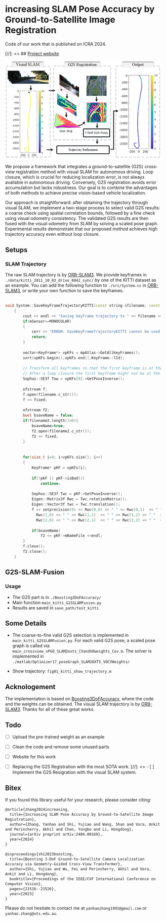 # increasing SLAM Pose Accuracy by Ground-to-Satellite Image Registration

Code of our work that is published on ICRA 2024. 

[//]: <> ## [Project website](https://imaging.cs.cmu.edu/volumetric_opaque_solids/index.html)

<p align="center">
  <img src="doc/introduction.jpg"/>
</p>

We propose a framework that integrates a ground-to-satellite (G2S) cross-view registration method with visual SLAM for autonomous driving. Loop closure, which is crucial for reducing localization error, is not always available in autonomous driving. Conversely, G2S registration avoids error accumulation but lacks robustness. Our goal is to combine the advantages of both methods to achieve precise vision-based vehicle localization.

Our approach is straightforward: after obtaining the trajectory through visual SLAM, we implement a two-stage process to select valid G2S results: a coarse check using spatial correlation bounds, followed by a fine check using visual odometry consistency. The validated G2S results are then fused with the visual odometry from SLAM by solving a scaled pose graph. Experimental results demonstrate that our proposed method achieves high trajectory accuracy even without loop closure.


## Setups
### SLAM Trajectory
The raw SLAM trajectory is by [ORB-SLAM3](https://github.com/UZ-SLAMLab/ORB_SLAM3). We provide keyframes in `./data/kitti_2011_10_03_drive_0042_sync/` by one of the KITTI dataset as an example. You can add the following function to `./src/System.cc` in [ORB-SLAM3](https://github.com/UZ-SLAMLab/ORB_SLAM3), or write your own function to save the keyframes. 

```c++

void System::SaveKeyFrameTrajectoryKITTI(const string &filename, const string &filename2)
    {
        cout << endl << "Saving keyframe trajectory to " << filename << " ..." << endl;
        if(mSensor==MONOCULAR)
        {
            cerr << "ERROR: SaveKeyFrameTrajectoryKITTI cannot be used for monocular." << endl;
            return;
        }

        vector<KeyFrame*> vpKFs = mpAtlas->GetAllKeyFrames();
        sort(vpKFs.begin(),vpKFs.end(),KeyFrame::lId);

        // Transform all keyframes so that the first keyframe is at the origin.
        // After a loop closure the first keyframe might not be at the origin.
        Sophus::SE3f Tow = vpKFs[0]->GetPoseInverse();

        ofstream f;
        f.open(filename.c_str());
        f << fixed;

        ofstream f2;
        bool bsaveName = false;
        if(filename2.length()>0){
            bsaveName=true;
            f2.open(filename2.c_str());
            f2 << fixed;
        }


        for(size_t i=0; i<vpKFs.size(); i++)
        {
            KeyFrame* pKF = vpKFs[i];

            if(!pKF || pKF->isBad())
                continue;

            Sophus::SE3f Twc = pKF->GetPoseInverse();
            Eigen::Matrix3f Rwc = Twc.rotationMatrix();
            Eigen::Vector3f twc = Twc.translation();
            f << setprecision(9) << Rwc(0,0) << " " << Rwc(0,1)  << " " << Rwc(0,2) << " "  << twc(0) << " " <<
              Rwc(1,0) << " " << Rwc(1,1)  << " " << Rwc(1,2) << " "  << twc(1) << " " <<
              Rwc(2,0) << " " << Rwc(2,1)  << " " << Rwc(2,2) << " "  << twc(2) << endl;

            if(bsaveName)
                f2 << pKF->mNameFile <<endl;
        }
        f.close();
        f2.close();
    }
```


## G2S-SLAM-Fusion

### Usage

* The G2S part is in `./Boosting3DoFAccuracy/`
* Main function `main_kitti_G2SSLAMFusion.py`
* Results are saved in `save_path/test_kitti`



## Some Details

* The coarse-to-fine valid G2S selection is implemented in `main_kitti_G2SSLAMFusion.py`. For each valid G2S pose, a scaled pose graph is called via `main_crossview_sPGO_SLAM2oxts_CVandVOweights_Cov.m`. The solver is implemented in `./matlab/Optimizer17_poseGraph_SLAM2OXTS_VOCVWeights/`

* Show trajectory: `fig01_kitti_show_trajectory.m`



## Acknologement
The implementation is based on [Boosting3DoFAccuracy](https://github.com/YujiaoShi/Boosting3DoFAccuracy), where the code and the weights can be obtained. The visual SLAM trajectory is by [ORB-SLAM3](https://github.com/UZ-SLAMLab/ORB_SLAM3). Thanks for all of these great works.

## Todo
 - [ ] Upload the pre-trained weight as an example
 - [ ] Clean the code and remove some unused parts
 - [ ] Website for this work
 - [ ] Replacing the G2S Registration with the most SOTA work.
[//]: <> - [ ] Implement the G2S Resigration with the visual SLAM system. 


## Bitex
If you found this library useful for your research, please consider citing:

```
@article{zhang2024increasing,
  title={Increasing SLAM Pose Accuracy by Ground-to-Satellite Image Registration},
  author={Zhang, Yanhao and Shi, Yujiao and Wang, Shan and Vora, Ankit and Perincherry, Akhil and Chen, Yongbo and Li, Hongdong},
  journal={arXiv preprint arXiv:2404.09169},
  year={2024}
}

@inproceedings{shi2023boosting,
  title={Boosting 3-DoF Ground-to-Satellite Camera Localization Accuracy via Geometry-Guided Cross-View Transformer},
  author={Shi, Yujiao and Wu, Fei and Perincherry, Akhil and Vora, Ankit and Li, Hongdong},
  booktitle={Proceedings of the IEEE/CVF International Conference on Computer Vision},
  pages={21516--21526},
  year={2023}
}
```

Please do not hesitate to contact me at `yanhaozhang1991@gmail.com` or `yanhao.zhang@uts.edu.au`.
